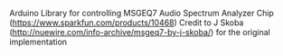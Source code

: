 Arduino Library for controlling MSGEQ7 Audio Spectrum Analyzer Chip (https://www.sparkfun.com/products/10468)
Credit to J Skoba (http://nuewire.com/info-archive/msgeq7-by-j-skoba/) for the original implementation